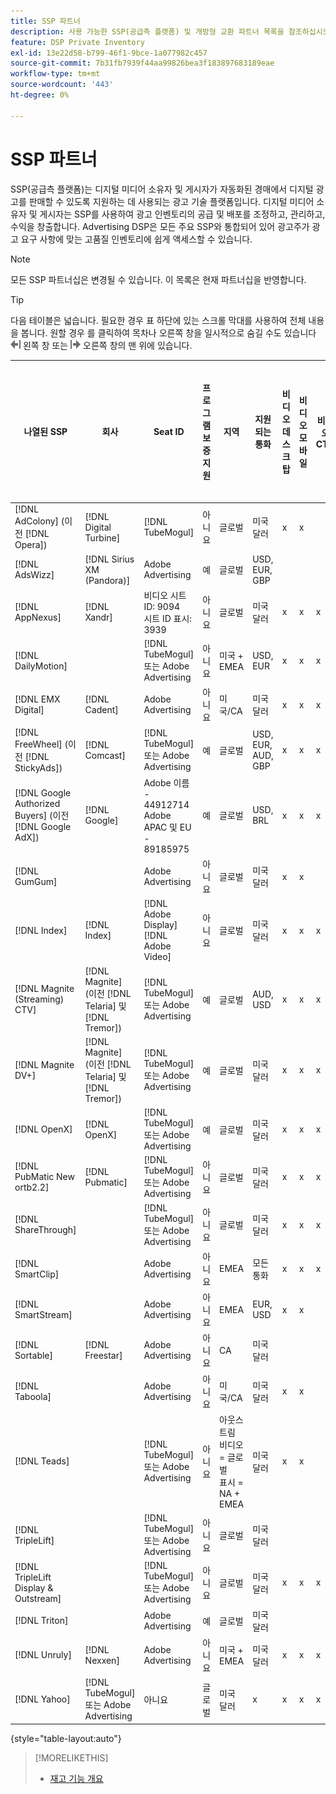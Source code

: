 ```yaml
---
title: SSP 파트너
description: 사용 가능한 SSP(공급측 플랫폼) 및 개방형 교환 파트너 목록을 참조하십시오.
feature: DSP Private Inventory
exl-id: 13e22d58-b799-46f1-9bce-1a077982c457
source-git-commit: 7b31fb7939f44aa99826bea3f183897683189eae
workflow-type: tm+mt
source-wordcount: '443'
ht-degree: 0%

---
```


# SSP 파트너

SSP(공급측 플랫폼)는 디지털 미디어 소유자 및 게시자가 자동화된 경매에서 디지털 광고를 판매할 수 있도록 지원하는 데 사용되는 광고 기술 플랫폼입니다. 디지털 미디어 소유자 및 게시자는 SSP를 사용하여 광고 인벤토리의 공급 및 배포를 조정하고, 관리하고, 수익을 창출합니다. Advertising DSP은 모든 주요 SSP와 통합되어 있어 광고주가 광고 요구 사항에 맞는 고품질 인벤토리에 쉽게 액세스할 수 있습니다.

>[!NOTE]
>
>모든 SSP 파트너십은 변경될 수 있습니다. 이 목록은 현재 파트너십을 반영합니다.

>[!TIP]
>
>다음 테이블은 넓습니다. 필요한 경우 표 하단에 있는 스크롤 막대를 사용하여 전체 내용을 봅니다. 원할 경우 를 클릭하여 목차나 오른쪽 창을 일시적으로 숨길 수도 있습니다 ![왼쪽 창 숨기기](/help/dsp/assets/hide-left-pane.png "왼쪽 창 숨기기") 왼쪽 창 또는 ![오른쪽 창 숨기기](/help/dsp/assets/hide-right-pane.png "오른쪽 창 숨기기") 오른쪽 창의 맨 위에 있습니다.

| 나열된 SSP | 회사 | Seat ID | 프로그램 보증 지원 | 지역 | 지원되는 통화 | 비디오 데스크탑 | 비디오 모바일 | 비디오 CTV | 디스플레이 데스크탑 | 디스플레이 모바일 | 기본 디스플레이 | 오디오 데스크탑 및 모바일 |
|--- |--- |--- |--- |--- |--- |--- |--- |--- |--- |--- |--- |--- |
| [!DNL AdColony] (이전 [!DNL Opera]) | [!DNL Digital Turbine] | [!DNL TubeMogul] | 아니요 | 글로벌 | 미국 달러 | x | x |  | x | x |  |  |
| [!DNL AdsWizz] | [!DNL Sirius XM (Pandora)] | Adobe Advertising | 예 | 글로벌 | USD, EUR, GBP |  |  |  |  |  |  | x |
| [!DNL AppNexus] | [!DNL Xandr] | 비디오 시트 ID: 9094<br>시트 ID 표시: 3939 | 아니요 | 글로벌 | 미국 달러 | x | x | x | x | x |  |  |
| [!DNL DailyMotion] |  | [!DNL TubeMogul] 또는 Adobe Advertising | 아니요 | 미국 + EMEA | USD, EUR | x | x | x | x | x |  |  |
| [!DNL EMX Digital] | [!DNL Cadent] | Adobe Advertising | 아니요 | 미국/CA | 미국 달러 | x | x | x | x | x |  |  |
| [!DNL FreeWheel] (이전 [!DNL StickyAds]) | [!DNL Comcast] | [!DNL TubeMogul] 또는 Adobe Advertising | 예 | 글로벌 | USD, EUR, AUD, GBP | x | x | x |  |  |  |  |
| [!DNL Google Authorized Buyers] (이전 [!DNL Google AdX]) | [!DNL Google] | Adobe 이름 - 44912714<br>Adobe APAC 및 EU - 89185975 | 예 | 글로벌 | USD, BRL | x | x | x | x | x |  | x |
| [!DNL GumGum] |  | Adobe Advertising | 아니요 | 글로벌 | 미국 달러 | x | x |  | x | x |  |  |
| [!DNL Index] | [!DNL Index] | [!DNL Adobe Display]<br>[!DNL Adobe Video] | 아니요 | 글로벌 | 미국 달러 | x | x | x | x | x | | |
| [!DNL Magnite (Streaming) CTV] | [!DNL Magnite] (이전 [!DNL Telaria] 및 [!DNL Tremor]) | [!DNL TubeMogul] 또는 Adobe Advertising | 예 | 글로벌 | AUD, USD | x | x | x |  |  |  |  |
| [!DNL Magnite DV+] | [!DNL Magnite] (이전 [!DNL Telaria] 및 [!DNL Tremor]) | [!DNL TubeMogul] 또는 Adobe Advertising | 예 | 글로벌 | 미국 달러 | x | x | x | x | x |  | x |
| [!DNL OpenX] | [!DNL OpenX] | [!DNL TubeMogul] 또는 Adobe Advertising | 예 | 글로벌 | 미국 달러 | x | x | x | x | x |  |  |
| [!DNL PubMatic New ortb2.2] | [!DNL Pubmatic] | [!DNL TubeMogul] 또는 Adobe Advertising | 아니요 | 글로벌 | 미국 달러 | x | x | x | x | x |  |  |
| [!DNL ShareThrough] |  | [!DNL TubeMogul] 또는 Adobe Advertising | 아니요 | 글로벌 | 미국 달러 | x | x | x | x | x | x |  |
| [!DNL SmartClip] |  | Adobe Advertising | 아니요 | EMEA | 모든 통화 | x | x | x | x | x |  |  |
| [!DNL SmartStream] |  | Adobe Advertising | 아니요 | EMEA | EUR, USD | x | x |  |  |  |  |  |
| [!DNL Sortable] | [!DNL Freestar] | Adobe Advertising | 아니요 | CA | 미국 달러 |  |  |  | x | x |  |  |
| [!DNL Taboola] |  | Adobe Advertising | 아니요 | 미국/CA | 미국 달러 | x | x |  |  |  |  |  |
| [!DNL Teads] |  | [!DNL TubeMogul] 또는 Adobe Advertising | 아니요 | 아웃스트림 비디오 = 글로벌<br>표시 = NA + EMEA | 미국 달러 | x | x |  | x | x |  |  |
| [!DNL TripleLift] |  | [!DNL TubeMogul] 또는 Adobe Advertising | 아니요 | 글로벌 | 미국 달러 |  |  |  |  |  | x |  |
| [!DNL TripleLift Display & Outstream] |  | [!DNL TubeMogul] 또는 Adobe Advertising | 아니요 | 글로벌 | 미국 달러 | x | x | x | x | x |  |  |
| [!DNL Triton] |  | Adobe Advertising | 예 | 글로벌 | 미국 달러 |  |  |  |  |  |  | x |
| [!DNL Unruly] | [!DNL Nexxen] | Adobe Advertising | 아니요 | 미국 + EMEA | 미국 달러 | x | x | x |  |  |  |  |
| [!DNL Yahoo] | [!DNL TubeMogul] 또는 Adobe Advertising | 아니요 | 글로벌 | 미국 달러 | x | x | x | x | x |  |  |

{style="table-layout:auto"}

>[!MORELIKETHIS]
>
>* [재고 기능 개요](inventory-overview.md)

